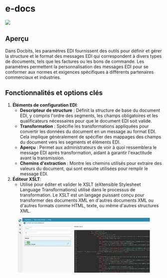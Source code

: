 # e-docs

![](https://docs.docbits.com/~gitbook/image?url=https%3A%2F%2F578966019-files.gitbook.io%2F%7E%2Ffiles%2Fv0%2Fb%2Fgitbook-x-prod.appspot.com%2Fo%2Fspaces%252FT2n2w4uDCJvv7CJ5zrdk%252Fuploads%252FhmpbDAscmIwTlIbIVZba%252FBildschirmfoto%25202024-05-08%2520um%252009.49.21.png%3Falt%3Dmedia%26token%3Dea170703-c172-40a0-98f1-5f3cdb662b3a\&width=768\&dpr=4\&quality=100\&sign=f6f00ea\&sv=2)

## Aperçu

Dans Docbits, les paramètres EDI fournissent des outils pour définir et gérer la structure et le format des messages EDI qui correspondent à divers types de documents, tels que les factures ou les bons de commande. Les paramètres permettent la personnalisation des messages EDI pour se conformer aux normes et exigences spécifiques à différents partenaires commerciaux et industries.

## Fonctionnalités et options clés

1. **Éléments de configuration EDI**:
   * **Descripteur de structure** : Définit la structure de base du document EDI, y compris l'ordre des segments, les champs obligatoires et les qualificateurs nécessaires pour que le document EDI soit valide.
   * **Transformation** : Spécifie les transformations appliquées pour convertir les données du document en un message au format EDI. Cela implique généralement de spécifier des mappages des champs du document vers les segments et éléments EDI.
   * **Aperçu** : Permet aux administrateurs de voir à quoi ressemblera le message EDI après transformation, aidant à garantir l'exactitude avant la transmission.
   * **Chemins d'extraction** : Montre les chemins utilisés pour extraire des valeurs du document, qui sont ensuite utilisées pour remplir le message EDI.
2. **Éditeur XSLT**:
   * Utilisé pour éditer et valider le XSLT (eXtensible Stylesheet Language Transformations) utilisé dans le processus de transformation. Le XSLT est un langage puissant conçu pour transformer des documents XML en d'autres documents XML ou d'autres formats comme HTML, texte, ou même d'autres structures XML.

<figure><img src="../../../../../.gitbook/assets/e-docs.jpg" alt=""><figcaption></figcaption></figure>
